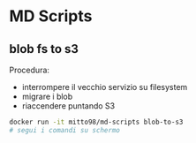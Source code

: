 # MD Scripts

## blob fs to s3

Procedura:
- interrompere il vecchio servizio su filesystem
- migrare i blob
- riaccendere puntando S3

``` bash
docker run -it mitto98/md-scripts blob-to-s3
# segui i comandi su schermo
```
